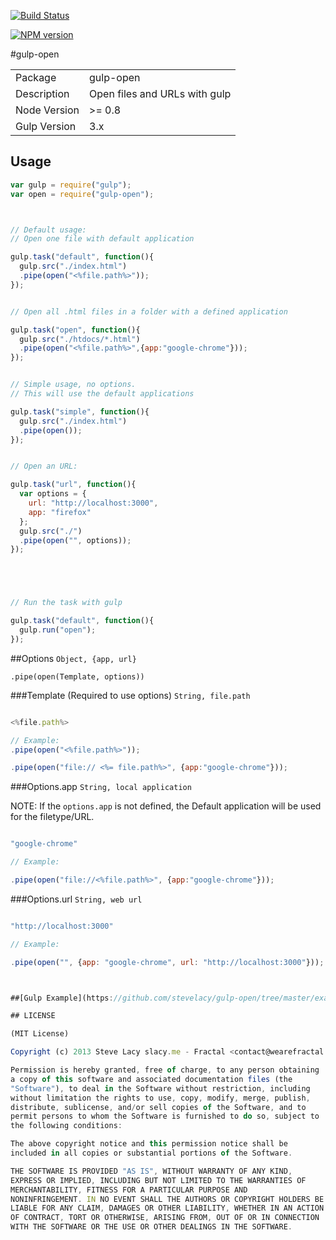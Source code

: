 [![Build Status](https://travis-ci.org/stevelacy/gulp-open.png?branch=master)](https://travis-ci.org/stevelacy/gulp-open)

[![NPM version](https://badge.fury.io/js/gulp-open.png)](http://badge.fury.io/js/gulp-open)

#gulp-open

<table>
<tr> 
<td>Package</td><td>gulp-open</td>
</tr>
<tr>
<td>Description</td>
<td>Open files and URLs with gulp</td>
</tr>
<tr>
<td>Node Version</td>
<td>>= 0.8</td>
</tr>
<td>Gulp Version</td>
<td>3.x</td>
</tr>
</table>

## Usage

```javascript
var gulp = require("gulp");
var open = require("gulp-open");



// Default usage:
// Open one file with default application

gulp.task("default", function(){
  gulp.src("./index.html")
  .pipe(open("<%file.path%>")); 
});


// Open all .html files in a folder with a defined application

gulp.task("open", function(){
  gulp.src("./htdocs/*.html")
  .pipe(open("<%file.path%>",{app:"google-chrome"}));
});


// Simple usage, no options.
// This will use the default applications

gulp.task("simple", function(){
  gulp.src("./index.html")
  .pipe(open());
});


// Open an URL:

gulp.task("url", function(){
  var options = {
    url: "http://localhost:3000",
    app: "firefox"
  };
  gulp.src("./")
  .pipe(open("", options));
});





// Run the task with gulp

gulp.task("default", function(){
  gulp.run("open");
});
```



##Options
`Object, {app, url}`

`.pipe(open(Template, options))`

###Template (Required to use options)
`String, file.path`

```javascript

<%file.path%>

// Example:
.pipe(open("<%file.path%>"));

.pipe(open("file:// <%= file.path%>", {app:"google-chrome"}));

```


###Options.app
`String, local application`

NOTE: If the ``options.app`` is not defined, the Default application will be used for the filetype/URL.

```javascript

"google-chrome"

// Example:

.pipe(open("file://<%file.path%>", {app:"google-chrome"}));

```
###Options.url
`String, web url`

```javascript

"http://localhost:3000"

// Example:

.pipe(open("", {app: "google-chrome", url: "http://localhost:3000"}));



##[Gulp Example](https://github.com/stevelacy/gulp-open/tree/master/examples)

## LICENSE

(MIT License)

Copyright (c) 2013 Steve Lacy slacy.me - Fractal <contact@wearefractal.com>

Permission is hereby granted, free of charge, to any person obtaining
a copy of this software and associated documentation files (the
"Software"), to deal in the Software without restriction, including
without limitation the rights to use, copy, modify, merge, publish,
distribute, sublicense, and/or sell copies of the Software, and to
permit persons to whom the Software is furnished to do so, subject to
the following conditions:

The above copyright notice and this permission notice shall be
included in all copies or substantial portions of the Software.

THE SOFTWARE IS PROVIDED "AS IS", WITHOUT WARRANTY OF ANY KIND,
EXPRESS OR IMPLIED, INCLUDING BUT NOT LIMITED TO THE WARRANTIES OF
MERCHANTABILITY, FITNESS FOR A PARTICULAR PURPOSE AND
NONINFRINGEMENT. IN NO EVENT SHALL THE AUTHORS OR COPYRIGHT HOLDERS BE
LIABLE FOR ANY CLAIM, DAMAGES OR OTHER LIABILITY, WHETHER IN AN ACTION
OF CONTRACT, TORT OR OTHERWISE, ARISING FROM, OUT OF OR IN CONNECTION
WITH THE SOFTWARE OR THE USE OR OTHER DEALINGS IN THE SOFTWARE.
